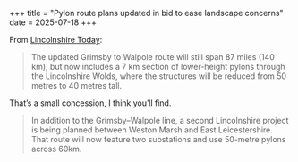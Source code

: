 +++
title = "Pylon route plans updated in bid to ease landscape concerns"
date = 2025-07-18
+++

From [Lincolnshire Today](https://lincolnshiretoday.net/mag/pylon-route-plans-updated-in-bid-to-ease-landscape-concerns/):

> The updated Grimsby to Walpole route will still span 87 miles (140 km), but now includes a 7 km section of lower-height pylons through the Lincolnshire Wolds, where the structures will be reduced from 50 metres to 40 metres tall.

That’s a small concession, I think you’ll find.

> In addition to the Grimsby–Walpole line, a second Lincolnshire project is being planned between Weston Marsh and East Leicestershire. That route will now feature two substations and use 50-metre pylons across 60km.
